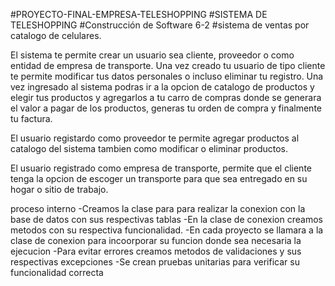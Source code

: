 #PROYECTO-FINAL-EMPRESA-TELESHOPPING
#SISTEMA DE TELESHOPPING
#Construcción de Software 6-2 #sistema de ventas por catalogo de celulares.

El sistema te permite crear un usuario sea cliente, proveedor o como entidad de empresa de transporte. Una vez creado tu usuario de tipo cliente te permite modificar tus datos personales o incluso eliminar tu registro. Una vez ingresado al sistema podras ir a la opcion de catalogo de productos y elegir tus productos y agregarlos a tu carro de compras donde se generara el valor a pagar de los productos, generas tu orden de compra y finalmente tu factura.

El usuario registardo como proveedor te permite agregar productos al catalogo del sistema tambien como modificar o eliminar productos.

El usuario registrado como empresa de transporte, permite que el cliente tenga la opcion de escoger un transporte para que sea entregado en su hogar o sitio de trabajo.

proceso interno -Creamos la clase para para realizar la conexion con la base de datos con sus respectivas tablas -En la clase de conexion creamos metodos con su respectiva funcionalidad. -En cada proyecto se llamara a la clase de conexion para incoorporar su funcion donde sea necesaria la ejecucion -Para evitar errores creamos metodos de validaciones y sus respectivas excepciones -Se crean pruebas unitarias para verificar su funcionalidad correcta

